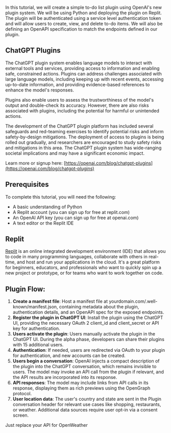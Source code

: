 In this tutorial, we will create a simple to-do list plugin using OpenAI's new plugin system. We will be using Python and deploying the plugin on Replit. The plugin will be authenticated using a service level authentication token and will allow users to create, view, and delete to-do items. We will also be defining an OpenAPI specification to match the endpoints defined in our plugin.

## ChatGPT Plugins

The ChatGPT plugin system enables language models to interact with external tools and services, providing access to information and enabling safe, constrained actions. Plugins can address challenges associated with large language models, including keeping up with recent events, accessing up-to-date information, and providing evidence-based references to enhance the model's responses.

Plugins also enable users to assess the trustworthiness of the model's output and double-check its accuracy. However, there are also risks associated with plugins, including the potential for harmful or unintended actions.

The development of the ChatGPT plugin platform has included several safeguards and red-teaming exercises to identify potential risks and inform safety-by-design mitigations. The deployment of access to plugins is being rolled out gradually, and researchers are encouraged to study safety risks and mitigations in this area. The ChatGPT plugin system has wide-ranging societal implications and may have a significant economic impact.

Learn more or signup here: [https://openai.com/blog/chatgpt-plugins](https://openai.com/blog/chatgpt-plugins)

## Prerequisites

To complete this tutorial, you will need the following:

* A basic understanding of Python
* A Replit account (you can sign up for free at replit.com)
* An OpenAI API key (you can sign up for free at openai.com)
* A text editor or the Replit IDE

## Replit

[Replit](https://replit.com/) is an online integrated development environment (IDE) that allows you to code in many programming languages, collaborate with others in real-time, and host and run your applications in the cloud. It's a great platform for beginners, educators, and professionals who want to quickly spin up a new project or prototype, or for teams who want to work together on code.

## Plugin Flow:

1. **Create a manifest file**: Host a manifest file at yourdomain.com/.well-known/manifest.json, containing metadata about the plugin, authentication details, and an OpenAPI spec for the exposed endpoints.
2. **Register the plugin in ChatGPT UI**: Install the plugin using the ChatGPT UI, providing the necessary OAuth 2 client\_id and client\_secret or API key for authentication.
3. **Users activate the plugin**: Users manually activate the plugin in the ChatGPT UI. During the alpha phase, developers can share their plugins with 15 additional users.
4. **Authentication**: If needed, users are redirected via OAuth to your plugin for authentication, and new accounts can be created.
5. **Users begin a conversation**: OpenAI injects a compact description of the plugin into the ChatGPT conversation, which remains invisible to users. The model may invoke an API call from the plugin if relevant, and the API results are incorporated into its response.
6. **API responses**: The model may include links from API calls in its response, displaying them as rich previews using the OpenGraph protocol.
7. **User location data**: The user's country and state are sent in the Plugin conversation header for relevant use cases like shopping, restaurants, or weather. Additional data sources require user opt-in via a consent screen.


Just replace your API for OpenWeather
